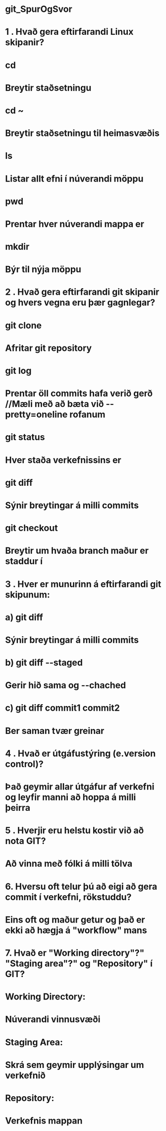 # git_SpurOgSvor
# 1 . Hvað gera eftirfarandi Linux skipanir?
# cd
# Breytir staðsetningu
# cd ~
# Breytir staðsetningu til heimasvæðis
# ls
# Listar allt efni í núverandi möppu
# pwd
# Prentar hver núverandi mappa er
# mkdir
# Býr til nýja möppu
# 2 . Hvað gera eftirfarandi git skipanir og hvers vegna eru þær gagnlegar?
# git clone
# Afritar git repository
# git log
# Prentar öll commits hafa verið gerð //Mæli með að bæta við --pretty=oneline rofanum
# git status
# Hver staða verkefnissins er
# git diff
# Sýnir breytingar á milli commits
# git checkout
# Breytir um hvaða branch maður er staddur í
# 3 . Hver er munurinn á eftirfarandi git skipunum:
# a) git diff 
# Sýnir breytingar á milli commits
# b) git diff --staged
# Gerir hið sama og --chached
# c) git diff commit1 commit2
# Ber saman tvær greinar
# 4 . Hvað er útgáfustýring (e.version control)? 
# Það geymir allar útgáfur af verkefni og leyfir manni að hoppa á milli þeirra
# 5 . Hverjir eru helstu kostir við að nota GIT?
# Að vinna með fólki á milli tölva
# 6.	Hversu oft telur þú að eigi að gera commit í verkefni, rökstuddu?
# Eins oft og maður getur og það er ekki að hægja á "workflow" mans
# 7.	Hvað er "Working directory"?" "Staging area"?" og "Repository" í GIT?
# Working Directory:
# Núverandi vinnusvæði
# Staging Area:
# Skrá sem geymir upplýsingar um verkefnið
# Repository:
# Verkefnis mappan
